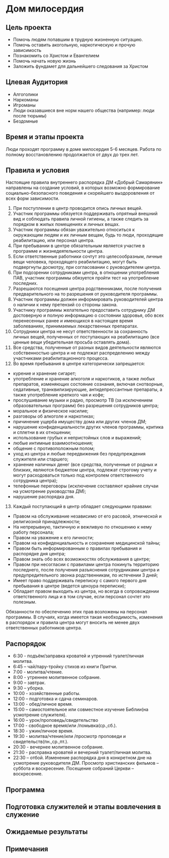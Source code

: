 # Дом милосердия

## Цель проекта 
* Помочь людям попавшим в трудную жизненную ситуацию.
* Помочь оставить акогольную, наркотическую и прочую зависимость
* Познакомить со Христом и Евангелием
* Помочь начать новую жизнь 
* Заложить фундамет для дальнейшего следования за Христом

## Цлевая Аудитория
* Алгоголики
* Наркоманы
* Игроманы
* Люди оказавшиеся вне норм нашего общества (например: люди после тюрьмы)
* Бездомные

## Время и этапы проекта
Люди проходят программу в доме милосердия 5-6 месяцев. Работа по полному восстановлению продолжается от двух до трех лет.

## Правила и условия
Настоящие правила внутреннего распорядка ДМ «Добрый Самарянин» направлены на создание условий, в которых возможно формирование социально-безопасного поведения и скорейшего выздоровления от всех форм зависимости.
1.	При поступлении в центр проводится опись личных вещей.
2.	Участник программы обязуется поддерживать опрятный внешний вид и соблюдать правила личной гигиены, а также следить за порядком в жилых помещениях и личных вещах.
3.	Участник программы обязан уважительно относиться к окружающим людям и их личным вещам, будь то люди, проходящие реабилитацию, или персонал центра.
4.	При пребывании в центре обязательным является участие в программе и жизнедеятельности центра.
5.	Если ответственные работники сочтут это целесообразным, личные вещи человека, проходящего реабилитацию, могут быть подвергнуты досмотру, при согласовании с руководителем центра.
6.	При подозрении сотрудниками центра, в отношении употребления ПАВ, участник программы обязуется пройти тест на употребление последних.
7.	Разрешаются посещения центра родственниками, после получения предварительного на то разрешения от руководителя программы.
8.	Участник программы должен  информировать руководителей центра о наличии к нему претензий со стороны закона.
9.	Участнику программы желательно предоставить сотруднику ДМ достоверную и полную информацию о состоянии здоровья, обо всех перенесенных ранее и имеющихся в настоящее время заболеваниях, принимаемых лекарственных препаратах.
10.	Сотрудники центра не несут ответственности за сохранность личных вещей, полученных от поступающих на реабилитацию (все ценные вещи убедительная просьба оставлять дома).
11.	Все средства, полученные от разных видов деятельности являются собственностью центра и не подлежат распределению между участниками реабилитационного процесса.
12.	Во время пребывания в центре категорически запрещается:
- курение и хранение сигарет;
- употребление и хранение алкоголя и наркотиков, а также любых препаратов, изменяющих состояние сознания, включая снотворные, седативные, транквилизирующие, антидепрессантные препараты, а также употребление крепкого чая и кофе;
- прослушивание музыки и радио, просмотр ТВ (за исключением образовательных программ) без разрешения сотрудников центра;
- моральное и физическое насилие;
- разговоры об алкоголе и наркотиках;
- причинение ущерба имуществу дома или других членов ДМ;
- нарушение конфиденциальности других членов программы, критика и сплетни в их отношении;
- использование грубых и непристойных слов и выражений;
- любые интимные взаимоотношения;
- общение с противоположным полом;
- уход из центра и любые передвижения без предупреждения служителя или старшего;
- хранение наличных денег (все средства, полученные от родных и близких, являются бюджетом центра, подлежат строгому учету и могут расходоваться только под контролем ответственного сотрудника центра);
- телефонные переговоры (исключение составляют крайние случаи на усмотрение руководства ДМ);
- нарушение распорядка дня.

13.	Каждый поступающий в центр обладает следующими правами:
- Правом на обслуживание независимо от его расовой, этнической и религиозной принадлежности;
- На непрерывную, тактичную и вежливую по отношению к нему работу персонала;
- Правом на уважение к его личности;
- Правом на конфиденциальность и сохранение медицинской тайны;
- Правом быть информированным о правилах пребывания и распорядке дня центра;
- Правом знать обо всех возможностях обслуживания в центре;
- Правом при несогласии с правилами центра покинуть территорию последнего, после получения разъяснения сотрудниками центра и предупредительного звонка родственникам, по истечении 3 дней;
- Имеет право поддерживать переписку с самого первого дня пребывания в центре (ведется цензура переписки);
- Обладает правом выходить из центра, но всегда в сопровождении ответственного лица и в том случае, если персонал сочтет это полезным.

Обязанности по обеспечению этих прав возложены на персонал программы.
В случаях, когда имеется такая необходимость, изменения в распорядок и правила центра могут вносить не менее двух ответственных работников центра.

## Распорядок
* 6:30 - подъём/заправка кроватей и утренний туалет/личная молитва.
* 6:45 – чай/пару-тройку стихов из книги Притчи.
* 7:00 - молитва/чтение.
* 8:00 - утреннее молитвенное собрание.
* 9:00 – завтрак.
* 9:30 – уборка.
* 10:00 - хозяйственные работы.
* 12:00 – подготовка и сдача семинаров.
* 13:00 - обед/личное время. 
* 15:00 – самостоятельное или совместное изучение Библии(на усмотрение служителя).
* 16:00 – урок/проповедь/свидетельство
* 17:00 - свободное время/или /помывка(ср.,сб.).
* 18:30 - ужин/личное время.
* 19:30 - молитва/чтение/или /просмотр проповеди и свидетельств(пн.,ср.,пт.).
* 20:30 - вечернее молитвенное собрание.
* 21:30 - расправка кроватей и вечерний туалет/личная молитва.
* 22:30 – отбой.
Изменение распорядка дня в конкретном дне на усмотрение руководителя ДМ.
Просмотр христианских фильмов – суббота и воскресение.
Посещение собраний Церкви – воскресение.

## Программа 

## Подготовка служителей и этапы вовлечения в служение

## Ожидаемые результаты

## Примечания 